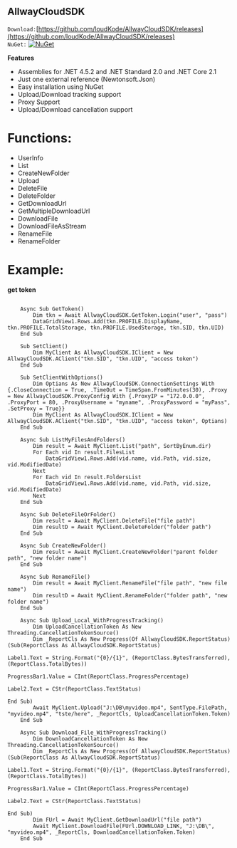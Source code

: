 ## AllwayCloudSDK ##

`Download:`[https://github.com/loudKode/AllwayCloudSDK/releases](https://github.com/loudKode/AllwayCloudSDK/releases)<br>
`NuGet:`
[![NuGet](https://img.shields.io/nuget/v/DeQmaTech.AllwayCloudSDK.svg?style=flat-square&logo=nuget)](https://www.nuget.org/packages/DeQmaTech.AllwayCloudSDK)<br>


**Features**

* Assemblies for .NET 4.5.2 and .NET Standard 2.0 and .NET Core 2.1
* Just one external reference (Newtonsoft.Json)
* Easy installation using NuGet
* Upload/Download tracking support
* Proxy Support
* Upload/Download cancellation support

# Functions:
* UserInfo
* List
* CreateNewFolder
* Upload
* DeleteFile
* DeleteFolder
* GetDownloadUrl
* GetMultipleDownloadUrl
* DownloadFile
* DownloadFileAsStream
* RenameFile
* RenameFolder


# Example:
**get token**
```vb.net

    Async Sub GetToken()
        Dim tkn = Await AllwayCloudSDK.GetToken.Login("user", "pass")
        DataGridView1.Rows.Add(tkn.PROFILE.DisplayName, tkn.PROFILE.TotalStorage, tkn.PROFILE.UsedStorage, tkn.SID, tkn.UID)
    End Sub
```
```vb.net
    Sub SetClient()
        Dim MyClient As AllwayCloudSDK.IClient = New AllwayCloudSDK.AClient("tkn.SID", "tkn.UID", "access token")
    End Sub
```
```vb.net
    Sub SetClientWithOptions()
        Dim Optians As New AllwayCloudSDK.ConnectionSettings With {.CloseConnection = True, .TimeOut = TimeSpan.FromMinutes(30), .Proxy = New AllwayCloudSDK.ProxyConfig With {.ProxyIP = "172.0.0.0", .ProxyPort = 80, .ProxyUsername = "myname", .ProxyPassword = "myPass", .SetProxy = True}}
        Dim MyClient As AllwayCloudSDK.IClient = New AllwayCloudSDK.AClient("tkn.SID", "tkn.UID", "access token", Optians)
    End Sub
```
```vb.net
    Async Sub ListMyFilesAndFolders()
        Dim result = Await MyClient.List("path", SortByEnum.dir)
        For Each vid In result.FilesList
            DataGridView1.Rows.Add(vid.name, vid.Path, vid.size, vid.ModifiedDate)
        Next
        For Each vid In result.FoldersList
            DataGridView1.Rows.Add(vid.name, vid.Path, vid.size, vid.ModifiedDate)
        Next
    End Sub
```
```vb.net
    Async Sub DeleteFileOrFolder()
        Dim result = Await MyClient.DeleteFile("file path")
        Dim resultD = Await MyClient.DeleteFolder("folder path")
    End Sub
```
```vb.net
    Async Sub CreateNewFolder()
        Dim result = Await MyClient.CreateNewFolder("parent folder path", "new folder name")
    End Sub
```
```vb.net
    Async Sub RenameFile()
        Dim result = Await MyClient.RenameFile("file path", "new file name")
        Dim resultD = Await MyClient.RenameFolder("folder path", "new folder name")
    End Sub
```
```vb.net
    Async Sub Upload_Local_WithProgressTracking()
        Dim UploadCancellationToken As New Threading.CancellationTokenSource()
        Dim _ReportCls As New Progress(Of AllwayCloudSDK.ReportStatus)(Sub(ReportClass As AllwayCloudSDK.ReportStatus)
                                                                           Label1.Text = String.Format("{0}/{1}", (ReportClass.BytesTransferred), (ReportClass.TotalBytes))
                                                                           ProgressBar1.Value = CInt(ReportClass.ProgressPercentage)
                                                                           Label2.Text = CStr(ReportClass.TextStatus)
                                                                       End Sub)
        Await MyClient.Upload("J:\DB\myvideo.mp4", SentType.FilePath, "myvideo.mp4", "tste/here", _ReportCls, UploadCancellationToken.Token)
    End Sub
```
```vb.net
    Async Sub Download_File_WithProgressTracking()
        Dim DownloadCancellationToken As New Threading.CancellationTokenSource()
        Dim _ReportCls As New Progress(Of AllwayCloudSDK.ReportStatus)(Sub(ReportClass As AllwayCloudSDK.ReportStatus)
                                                                           Label1.Text = String.Format("{0}/{1}", (ReportClass.BytesTransferred), (ReportClass.TotalBytes))
                                                                           ProgressBar1.Value = CInt(ReportClass.ProgressPercentage)
                                                                           Label2.Text = CStr(ReportClass.TextStatus)
                                                                       End Sub)
        Dim FUrl = Await MyClient.GetDownloadUrl("file path")
        Await MyClient.DownloadFile(FUrl.DOWNLOAD_LINK, "J:\DB\", "myvideo.mp4", _ReportCls, DownloadCancellationToken.Token)
    End Sub
```
